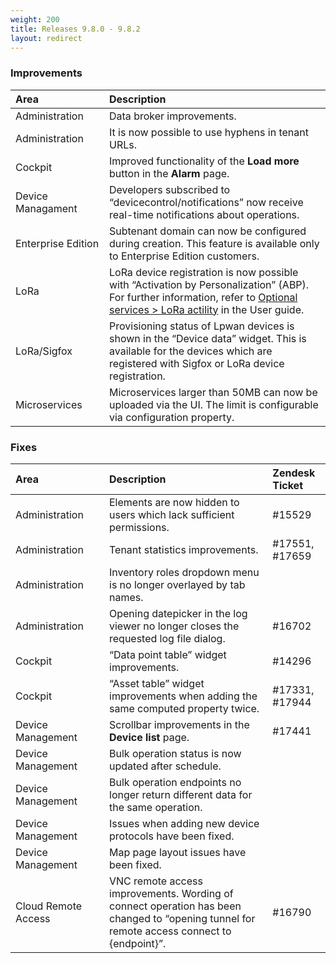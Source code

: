 ```yaml
---
weight: 200
title: Releases 9.8.0 - 9.8.2
layout: redirect
---
```


### Improvements

<table>
<col width = 150>
<thead>
<tr>
<th style="text-align:left">Area</th>
<th style="text-align:left">Description</th>
</tr>
</thead>
<tbody>
<tr>
<td style="text-align:left">Administration</td>
<td style="text-align:left">Data broker improvements.</td>
</tr>
<tr>
<td style="text-align:left">Administration</td>
<td style="text-align:left">It is now possible to use hyphens in tenant URLs.</td>
</tr>
<tr>
<td style="text-align:left">Cockpit</td>
<td style="text-align:left">Improved functionality of the <strong>Load more</strong> button in the <strong>Alarm</strong> page.</td>
</tr>
<tr>
<td style="text-align:left">Device Managament</td>
<td style="text-align:left">Developers subscribed to “devicecontrol/notifications” now receive real-time notifications about operations.</td>
</tr>
<tr>
<td style="text-align:left">Enterprise Edition</td>
<td style="text-align:left">Subtenant domain can now be configured during creation. This feature is available only to Enterprise Edition customers.</td>
</tr>
<tr>
<td style="text-align:left">LoRa</td>
<td style="text-align:left">LoRa device registration is now possible with “Activation by Personalization” (ABP). For further information, refer to <a href="/users-guide/optional-services#lora" class="no-ajaxy">Optional services &gt; LoRa actility</a> in the User guide.</td>
</tr>
<tr>
<td style="text-align:left">LoRa/Sigfox</td>
<td style="text-align:left">Provisioning status of Lpwan devices is shown in the “Device data” widget. This is available for the devices which are registered with Sigfox or LoRa device registration.</td>
</tr>
<tr>
<td style="text-align:left">Microservices</td>
<td style="text-align:left">Microservices larger than 50MB can now be uploaded via the UI. The limit is configurable via configuration property.</td>
</tr>
</tbody>
</table>


### Fixes

<table>
<col width = 150>
<thead>
<tr>
<th style="text-align:left">Area</th>
<th style="text-align:left">Description</th>
<th style="text-align:left">Zendesk Ticket</th>
</tr>
</thead>
<tbody>
<tr>
<td style="text-align:left">Administration</td>
<td style="text-align:left">Elements are now hidden to users which lack sufficient permissions.</td>
<td style="text-align:left">#15529</td>
</tr>
<tr>
<td style="text-align:left">Administration</td>
<td style="text-align:left">Tenant statistics improvements.</td>
<td style="text-align:left">#17551, #17659</td>
</tr>
<tr>
<td style="text-align:left">Administration</td>
<td style="text-align:left">Inventory roles dropdown menu is no longer overlayed by tab names.</td>
<td style="text-align:left"></td>
</tr>
<tr>
<td style="text-align:left">Administration</td>
<td style="text-align:left">Opening datepicker in the log viewer no longer closes the requested log file dialog.</td>
<td style="text-align:left">#16702</td>
</tr>
<tr>
<td style="text-align:left">Cockpit</td>
<td style="text-align:left">“Data point table” widget improvements.</td>
<td style="text-align:left">#14296</td>
</tr>
<tr>
<td style="text-align:left">Cockpit</td>
<td style="text-align:left">“Asset table” widget improvements when adding the same computed property twice.</td>
<td style="text-align:left">#17331, #17944</td>
</tr>
<tr>
<td style="text-align:left">Device Management</td>
<td style="text-align:left">Scrollbar improvements in the <strong>Device list</strong> page.</td>
<td style="text-align:left">#17441</td>
</tr>
<tr>
<td style="text-align:left">Device Management</td>
<td style="text-align:left">Bulk operation status is now updated after schedule.</td>
<td style="text-align:left"></td>
</tr>
<tr>
<td style="text-align:left">Device Management</td>
<td style="text-align:left">Bulk operation endpoints no longer return different data for the same operation.</td>
<td style="text-align:left"></td>
</tr>
<tr>
<td style="text-align:left">Device Management</td>
<td style="text-align:left">Issues when adding new device protocols have been fixed.</td>
<td style="text-align:left"></td>
</tr>
<tr>
<td style="text-align:left">Device Management</td>
<td style="text-align:left">Map page layout issues have been fixed.</td>
<td style="text-align:left"></td>
</tr>
<tr>
<td style="text-align:left">Cloud Remote Access</td>
<td style="text-align:left">VNC remote access improvements. Wording of connect operation has been changed to “opening tunnel for remote access connect to {endpoint}”.</td>
<td style="text-align:left">#16790</td>
</tr>
</tbody>
</table>